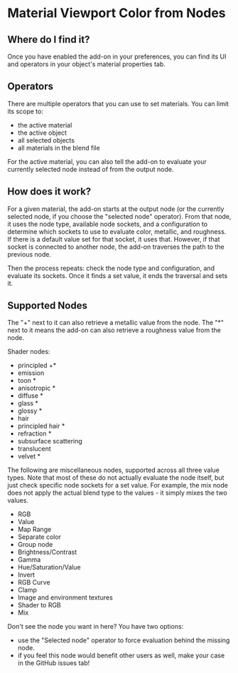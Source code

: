 # Material Viewport Color from Nodes

## Where do I find it?

Once you have enabled the add-on in your preferences,
you can find its UI and operators in your object's material properties tab.

## Operators

There are multiple operators that you can use to set materials. You can limit its scope to:
- the active material
- the active object
- all selected objects
- all materials in the blend file

For the active material, you can also tell the add-on to evaluate your currently selected node
instead of from the output node.

## How does it work?
For a given material, the add-on starts at the output node
(or the currently selected node, if you choose the "selected node" operator).
From that node, it uses the node type, available node sockets, and a configuration
to determine which sockets to use to evaluate color, metallic, and roughness.
If there is a default value set for that socket, it uses that.
However, if that socket is connected to another node, the add-on traverses the path to the previous node.

Then the process repeats: check the node type and configuration, and evaluate its sockets.
Once it finds a set value, it ends the traversal and sets it.

## Supported Nodes

The "+" next to it can also retrieve a metallic value from the node.
The "*" next to it means the add-on can also retrieve a roughness value from the node.

Shader nodes:
 - principled +*
 - emission
 - toon *
 - anisotropic *
 - diffuse *
 - glass *
 - glossy *
 - hair
 - principled hair *
 - refraction *
 - subsurface scattering
 - translucent
 - velvet *

The following are miscellaneous nodes, supported across all three value types.
Note that most of these do not actually evaluate the node itself,
but just check specific node sockets for a set value.
For example, the mix node does not apply the actual blend type to the values -
it simply mixes the two values.

 - RGB
 - Value
 - Map Range
 - Separate color
 - Group node
 - Brightness/Contrast
 - Gamma
 - Hue/Saturation/Value
 - Invert
 - RGB Curve
 - Clamp
 - Image and environment textures
 - Shader to RGB
 - Mix

Don't see the node you want in here? You have two options:
- use the "Selected node" operator to force evaluation behind the missing node.
- if you feel this node would benefit other users as well, make your case in the GitHub issues tab!